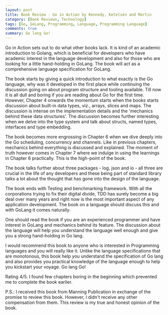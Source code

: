 ```yaml
---
layout: post
title: Book Review - Go in Action by Kennedy, Ketelsen and Martin
category: [Book Reviews, Technology] 
tags: [Go, GoLang, Programming, Language, Programming Language]
comments: true
summary: Go lang Go!
--- 
```


Go in Action sets out to do what other books lack. It is kind of an academic introduction to Golang, which is beneficial for developers who have academic interest in the language development and also for those who are looking for a little hand-holding in GoLang. The book will act as a comprehensive language specification for GoLang.

The book starts by giving a quick introduction to what exactly is the Go language, why was it developed in the first place while continuing the discussion going on about program structure and tooling available. Till now it is all dull and boring if you are reading about Go for the first time. However, Chapter 4 onwards the momentum starts when the books starts discussion about built-in data types, viz., arrays, slices and maps. The discussion is intense on the implementation details and the 'mechanics behind these data structures'. The discussion becomes further interesting when we delve into the type system and talk about structs, named types, interfaces and type embedding.

The book becomes more engrossing in Chapter 6 when we dive deeply into the Go scheduling, concurrency and channels. Like in previous chapters, mechanics behind everything is discussed and explained. The moment of truth however comes in Chapter 7 where we indulge in using the learnings in Chapter 6 practically. This is the high-point of the book.

The book talks further about three packages - log, json and io - all three are crucial in the life of any developers and these being part of standard library talks a lot about the thought that has gone into the design of the language.

The book ends with Testing and benchmarking framework. With all the corporations trying to fix their digital divide, TDD has surely become a big deal over many years and right now is the most important aspect of any application development. The book on a language should discuss this and with GoLang it comes naturally.

One should read the book if you are an experienced programmer and have interest in GoLang and mechanics behind its feature. The discussion about the language will help you understand the language well enough and give you a strong hand-holding in Go lang.

I would recommend this book to anyone who is interested in Programming languages and you will really like it. Unlike the language specifications that are monotonous, this book help you understand the specification of Go lang and also provides you practical knowledge of the language enough to help you kickstart your voyage. Go lang Go!

Rating 4/5. I found few chapters boring in the beginning which prevented me to complete the book earlier.

P.S.: I received this book from Manning Publication in exchange of the promise to review this book. However, I didn't receive any other compensation from them. This review is my true and honest opinion of the book.
